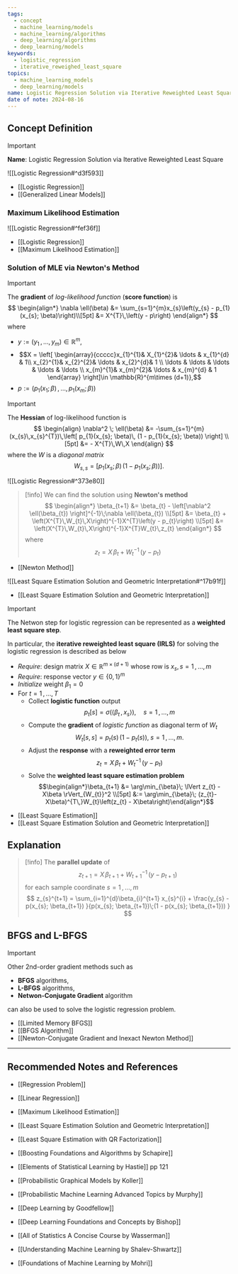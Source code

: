 ```yaml
---
tags:
  - concept
  - machine_learning/models
  - machine_learning/algorithms
  - deep_learning/algorithms
  - deep_learning/models
keywords:
  - logistic_regression
  - iterative_reweighed_least_square
topics:
  - machine_learning_models
  - deep_learning/models
name: Logistic Regression Solution via Iterative Reweighted Least Square
date of note: 2024-08-16
---
```


## Concept Definition

>[!important]
>**Name**: Logistic Regression Solution via Iterative Reweighted Least Square


![[Logistic Regression#^d3f593]]

- [[Logistic Regression]]
- [[Generalized Linear Models]]

### Maximum Likelihood Estimation

![[Logistic Regression#^fef36f]]

- [[Logistic Regression]]
- [[Maximum Likelihood Estimation]]

### Solution of MLE via Newton's Method

>[!important]
>The **gradient** of *log-likelihood function* (**score function**) is
>$$
>\begin{align*}
>\nabla \ell(\beta) &= \sum_{s=1}^{m}x_{s}\left(y_{s} - p_{1}(x_{s}; \beta)\right)\\[5pt]
>&= X^{T}\,\left(y - p\right)
\end{align*}
>$$
>where 
>- $y := (y_{1} \,{,}\ldots{,}\,y_{m})\in \mathbb{R}^{m}$,  
>- $$X = \left[ \begin{array}{ccccc}x_{1}^{1}& X_{1}^{2}& \ldots & x_{1}^{d} & 1\\ x_{2}^{1}& x_{2}^{2}& \ldots & x_{2}^{d}& 1 \\ \ldots & \ldots & \ldots & \ldots & \ldots \\ x_{m}^{1}& x_{m}^{2}& \ldots & x_{m}^{d} & 1  \end{array} \right]\in \mathbb{R}^{m\times (d+1)},$$ 
>- $p := (p_{1}(x_{1}; \beta) \,{,}\ldots{,}\, p_{1}(x_{m}; \beta))$


>[!important]
>The **Hessian** of log-likelihood function is
>$$
>\begin{align}
>\nabla^2 \; \ell(\beta) &= -\sum_{s=1}^{m}(x_{s}\,x_{s}^{T})\,\left[ p_{1}(x_{s}; \beta)\, (1 - p_{1}(x_{s}; \beta)) \right] \\[5pt] 
>&= - X^{T}\,W\,X
\end{align}
>$$
>where the $W$ is a *diagonal matrix* $$W_{s,s} = \left[ p_{1}(x_{s}; \beta)\, (1 - p_{1}(x_{s}; \beta)) \right].$$

![[Logistic Regression#^373e80]]

>[!info]
>We can find the solution using **Newton's method**
>$$
>\begin{align*}
>\beta_{t+1} &= \beta_{t} - \left[\nabla^2 \ell(\beta_{t}) \right]^{-1}\;\nabla \ell(\beta_{t}) \\[5pt]
>&= \beta_{t} + \left(X^{T}\,W_{t}\,X\right)^{-1}X^{T}\left(y - p_{t}\right) \\[5pt]
>&= \left(X^{T}\,W_{t}\,X\right)^{-1}X^{T}W_{t}\,z_{t} 
\end{align*}
>$$
>where
>$$
>z_{t} = X\,\beta_{t} + W_{t}^{-1}\,\left(y - p_{t}\right)
>$$

- [[Newton Method]]


![[Least Square Estimation Solution and Geometric Interpretation#^17b91f]]

- [[Least Square Estimation Solution and Geometric Interpretation]]

>[!important]
>The Netwon step for logistic regression can be represented as a **weighted least square step**.
>
>In particular, the **iterative reweighted least square (IRLS)** for solving the logistic regression is described as below
>- *Require*: design matrix $X \in \mathbb{R}^{m\times (d+1)}$ whose row is $x_{s}, s=1\,{,}\ldots{,}\,m$
>- *Require*: response vector $y\in \{ 0,1 \}^{m}$
>- *Initialize* weight $\beta_{1} = 0$  
>- For $t=1 \,{,}\ldots{,}\,T$
>	- Collect **logistic function** output  $$p_{t}[s] = \sigma \left(\left\langle  \beta_{t}\,,\,x_{s}\right\rangle\right), \quad s=1  \,{,}\ldots{,}\,m$$
>	- Compute the **gradient** of *logistic function* as diagonal term of $W_{t}$ $$W_{t}[s,s] = p_{t}(s)\,(1- p_{t}(s)), \; s=1\,{,}\ldots{,}\,m.$$
>	- Adjust the **response** with a **reweighted error term**  $$z_{t} = X\,\beta_{t} + W_{t}^{-1}\,(y - p_{t})$$
>	- Solve the **weighted least square estimation problem** $$\begin{align*}\beta_{t+1} &= \arg\min_{\beta}\; \lVert z_{t} - X\beta \rVert_{W_{t}}^2 \\[5pt] &:=  \arg\min_{\beta}\; (z_{t}- X\beta)^{T\,}W_{t}\left(z_{t} - X\beta\right)\end{align*}$$

- [[Least Square Estimation]]
- [[Least Square Estimation Solution and Geometric Interpretation]]


## Explanation

>[!info]
>The **parallel update** of
>$$z_{t+1} = X\,\beta_{t+1} + W_{t+1}^{-1}\,(y - p_{t+1})$$ for each sample coordinate $s=1\,{,}\ldots{,}\,m$
>$$
>z_{s}^{t+1} = \sum_{i=1}^{d}\beta_{i}^{t+1} x_{s}^{i} + \frac{y_{s} -p(x_{s}; \beta_{t+1}) }{p(x_{s}; \beta_{t+1})\;(1 - p(x_{s}; \beta_{t+1})) }
>$$


## BFGS and L-BFGS

>[!important]
>Other 2nd-order gradient methods such as 
>- **BFGS** algorithms, 
>- **L-BFGS** algorithms,
>- **Netwon-Conjugate Gradient** algorithm
>
>can also be used to solve the logistic regression problem.

- [[Limited Memory BFGS]]
- [[BFGS Algorithm]]
- [[Newton-Conjugate Gradient and Inexact Newton Method]]




-----------
##  Recommended Notes and References


- [[Regression Problem]]
- [[Linear Regression]]
- [[Maximum Likelihood Estimation]]
- [[Least Square Estimation Solution and Geometric Interpretation]]
- [[Least Square Estimation with QR Factorization]]



- [[Boosting Foundations and Algorithms by Schapire]]
- [[Elements of Statistical Learning by Hastie]] pp 121
- [[Probabilistic Graphical Models by Koller]]
- [[Probabilistic Machine Learning Advanced Topics by Murphy]]
- [[Deep Learning by Goodfellow]]
- [[Deep Learning Foundations and Concepts by Bishop]]
- [[All of Statistics A Concise Course by Wasserman]]
- [[Understanding Machine Learning by Shalev-Shwartz]]
- [[Foundations of Machine Learning by Mohri]]